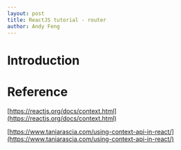 ```yaml
---
layout: post
title: ReactJS tutorial - router
author: Andy Feng
---
```


# Introduction



# Reference
[https://reactjs.org/docs/context.html](https://reactjs.org/docs/context.html)

[https://www.taniarascia.com/using-context-api-in-react/](https://www.taniarascia.com/using-context-api-in-react/)